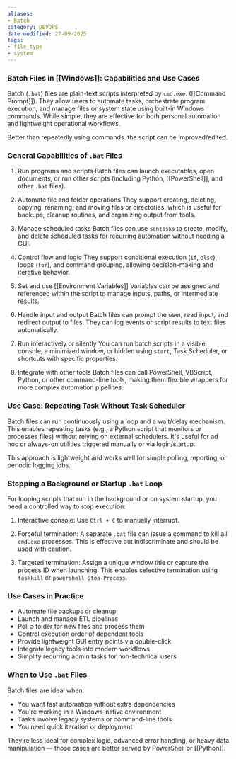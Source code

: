 ```yaml
---
aliases:
- Batch
category: DEVOPS
date modified: 27-09-2025
tags:
- file_type
- system
---
```

### Batch Files in [[Windows]]: Capabilities and Use Cases

Batch (`.bat`) files are plain-text scripts interpreted by `cmd.exe`. ([[Command Prompt]]). They allow users to automate tasks, orchestrate program execution, and manage files or system state using built-in Windows commands. While simple, they are effective for both personal automation and lightweight operational workflows.

Better than repeatedly using commands. the script can be improved/edited.
### General Capabilities of `.bat` Files

1. Run programs and scripts
   Batch files can launch executables, open documents, or run other scripts (including Python, [[PowerShell]], and other `.bat` files).

2. Automate file and folder operations
   They support creating, deleting, copying, renaming, and moving files or directories, which is useful for backups, cleanup routines, and organizing output from tools.

3. Manage scheduled tasks
   Batch files can use `schtasks` to create, modify, and delete scheduled tasks for recurring automation without needing a GUI.

4. Control flow and logic
   They support conditional execution (`if`, `else`), loops (`for`), and command grouping, allowing decision-making and iterative behavior.

5. Set and use [[Environment Variables]]
   Variables can be assigned and referenced within the script to manage inputs, paths, or intermediate results.

6. Handle input and output
   Batch files can prompt the user, read input, and redirect output to files. They can log events or script results to text files automatically.

7. Run interactively or silently
   You can run batch scripts in a visible console, a minimized window, or hidden using `start`, Task Scheduler, or shortcuts with specific properties.

8. Integrate with other tools
   Batch files can call PowerShell, VBScript, Python, or other command-line tools, making them flexible wrappers for more complex automation pipelines.

### Use Case: Repeating Task Without Task Scheduler

Batch files can run continuously using a loop and a wait/delay mechanism. This enables repeating tasks (e.g., a Python script that monitors or processes files) without relying on external schedulers. It's useful for ad hoc or always-on utilities triggered manually or via login/startup.

This approach is lightweight and works well for simple polling, reporting, or periodic logging jobs.
### Stopping a Background or Startup `.bat` Loop

For looping scripts that run in the background or on system startup, you need a controlled way to stop execution:

1. Interactive console:
   Use `Ctrl + C` to manually interrupt.

2. Forceful termination:
   A separate `.bat` file can issue a command to kill all `cmd.exe` processes. This is effective but indiscriminate and should be used with caution.

3. Targeted termination:
   Assign a unique window title or capture the process ID when launching. This enables selective termination using `taskkill` or `powershell Stop-Process`.

### Use Cases in Practice

 - Automate file backups or cleanup
 - Launch and manage ETL pipelines
 - Poll a folder for new files and process them
 - Control execution order of dependent tools
 - Provide lightweight GUI entry points via double-click
 - Integrate legacy tools into modern workflows
 - Simplify recurring admin tasks for non-technical users

### When to Use `.bat` Files

Batch files are ideal when:
 - You want fast automation without extra dependencies
 - You're working in a Windows-native environment
 - Tasks involve legacy systems or command-line tools
 - You need quick iteration or deployment

They’re less ideal for complex logic, advanced error handling, or heavy data manipulation — those cases are better served by PowerShell or [[Python]].
